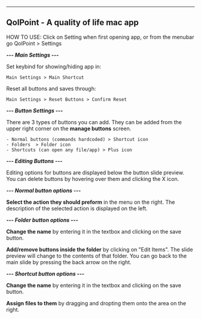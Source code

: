 -----------
QolPoint - A quality of life mac app
-----------

HOW TO USE:
  Click on Setting when first opening app, or from the menubar go QolPoint > Settings
	
***--- Main Settings ---***
	
Set keybind for showing/hiding app in:

	Main Settings > Main Shortcut
	
Reset all buttons and saves through:

	Main Settings > Reset Buttons > Confirm Reset
		
***--- Button Settings ---***

There are 3 types of buttons you can add. They can be added from the upper right corner on the **manage buttons** screen.

	- Normal buttons (commands hardcoded) > Shortcut icon
	- Folders  > Folder icon
	- Shortcuts (can open any file/app) > Plus icon

***--- Editing Buttons ---***

Editing options for buttons are displayed below the button slide preview.
You can delete buttons by hovering over them and clicking the X icon.

***--- Normal button options ---***

**Select the action they should preform** in the menu on the right. The description of the selected action is displayed on the left.

***--- Folder button options ---***

**Change the name** by entering it in the textbox and clicking on the save button.

**Add/remove buttons inside the folder** by clicking on "Edit Items". The slide preview will change to the contents of that folder. You can go back to the main slide by pressing the back arrow on the right.

***--- Shortcut button options ---***

**Change the name** by entering it in the textbox and clicking on the save button.

**Assign files to them** by dragging and dropting them onto the area on the right.
